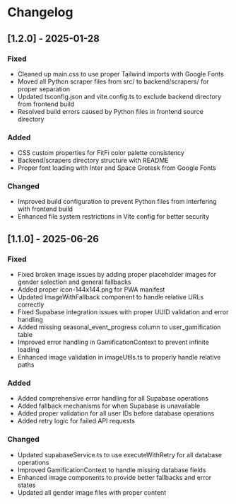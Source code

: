 # Changelog

## [1.2.0] - 2025-01-28

### Fixed
- Cleaned up main.css to use proper Tailwind imports with Google Fonts
- Moved all Python scraper files from src/ to backend/scrapers/ for proper separation
- Updated tsconfig.json and vite.config.ts to exclude backend directory from frontend build
- Resolved build errors caused by Python files in frontend source directory

### Added
- CSS custom properties for FitFi color palette consistency
- Backend/scrapers directory structure with README
- Proper font loading with Inter and Space Grotesk from Google Fonts

### Changed
- Improved build configuration to prevent Python files from interfering with frontend build
- Enhanced file system restrictions in Vite config for better security

## [1.1.0] - 2025-06-26

### Fixed
- Fixed broken image issues by adding proper placeholder images for gender selection and general fallbacks
- Added proper icon-144x144.png for PWA manifest
- Updated ImageWithFallback component to handle relative URLs correctly
- Fixed Supabase integration issues with proper UUID validation and error handling
- Added missing seasonal_event_progress column to user_gamification table
- Improved error handling in GamificationContext to prevent infinite loading
- Enhanced image validation in imageUtils.ts to properly handle relative paths

### Added
- Added comprehensive error handling for all Supabase operations
- Added fallback mechanisms for when Supabase is unavailable
- Added proper validation for all user IDs before database operations
- Added retry logic for failed API requests

### Changed
- Updated supabaseService.ts to use executeWithRetry for all database operations
- Improved GamificationContext to handle missing database fields
- Enhanced image components to provide better fallbacks and error states
- Updated all gender image files with proper content